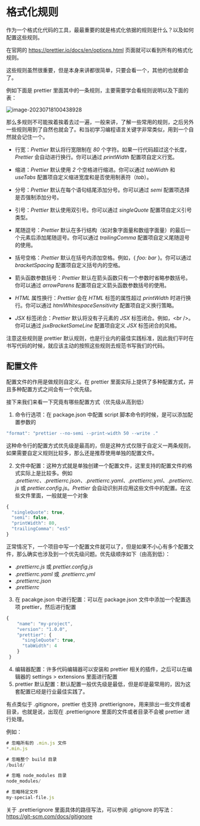 # 格式化规则

作为一个格式化代码的工具，最最重要的就是格式化依据的规则是什么？以及如何配置这些规则。

在官网的 https://prettier.io/docs/en/options.html 页面就可以看到所有的格式化规则。

这些规则虽然很重要，但是本身来讲都很简单，只要会看一个，其他的也就都会了。

例如下面是 prettier 里面其中的一条规则，主要需要学会看规则说明以及下面的表：

![image-20230718100438928](https://resource.duyiedu.com/xiejie/2023-07-18-020439.png)

那么多规则不可能挨着挨着去过一遍，一般来讲，了解一些常用的规则，之后另外一些规则用到了自然也就会了。和当初学习编程语言关键字非常类似，用到一个自然就会记住一个。

- 行宽：*Prettier* 默认将行宽限制在 *80* 个字符。如果一行代码超过这个长度，*Prettier* 会自动进行换行。你可以通过 *printWidth* 配置项自定义行宽。

- 缩进：*Prettier* 默认使用 *2* 个空格进行缩进。你可以通过 *tabWidth* 和 *useTabs* 配置项自定义缩进宽度和是否使用制表符（*tab*）。

- 分号：*Prettier* 默认在每个语句结尾添加分号。你可以通过 *semi* 配置项选择是否强制添加分号。

- 引号：*Prettier* 默认使用双引号。你可以通过 *singleQuote* 配置项自定义引号类型。

- 尾随逗号：*Prettier* 默认在多行结构（如对象字面量和数组字面量）的最后一个元素后添加尾随逗号。你可以通过 *trailingComma* 配置项自定义尾随逗号的使用。

- 括号空格：*Prettier* 默认在括号内添加空格。例如，{ *foo: bar* }。你可以通过 *bracketSpacing* 配置项自定义括号内的空格。

- 箭头函数参数括号：*Prettier* 默认在箭头函数只有一个参数时省略参数括号。你可以通过 *arrowParens* 配置项自定义箭头函数参数括号的使用。

- *HTML* 属性换行：*Prettier* 会在 *HTML* 标签的属性超过 *printWidth* 时进行换行。你可以通过 *htmlWhitespaceSensitivity* 配置项自定义换行策略。

- *JSX* 标签闭合：*Prettier* 默认将没有子元素的 *JSX* 标签闭合。例如，\<*br* />。你可以通过 *jsxBracketSameLine* 配置项自定义 *JSX* 标签闭合的风格。

注意这些规则是 prettier 默认规则，也是行业内的最佳实践标准，因此我们平时在书写代码的时候，就应该主动的按照这些规则去规范书写我们的代码。



## 配置文件

配置文件的作用是做规则自定义。在 prettier 里面实际上提供了多种配置方式，并且多种配置方式之间会有一个优先级。

接下来我们来看一下究竟有哪些配置方式（优先级从高到低）

1. 命令行选项：在 package.json 中配置 script 脚本命令的时候，是可以添加配置参数的

```js
"format": "prettier --no-semi --print-width 50 --write ."
```

这种命令行的配置方式优先级是最高的，但是这种方式仅限于自定义一两条规则，如果需要自定义规则比较多，那么还是推荐使用单独的配置文件。



2. 文件中配置：这种方式就是单独创建一个配置文件，这里支持的配置文件的格式实际上是比较多。例如 *.prettierrc、.prettierrc.json、.prettierrc.yaml、.prettierrc.yml、.prettierrc.js* 或 *prettier.config.js*。*Prettier* 会自动识别并应用这些文件中的配置。在这些文件里面，一般就是一个对象

```js
{
  "singleQuote": true,
  "semi": false,
  "printWidth": 80,
  "trailingComma": "es5"
}
```

正常情况下，一个项目中写一个配置文件就可以了，但是如果不小心有多个配置文件，那么确实也涉及到一个优先级问题。优先级顺序如下（由高到低）：

- .*prettierrc.js* 或 *prettier.config.js*
- .*prettierrc.yaml* 或 .*prettierrc.yml*
- .*prettierrc.json*
- .*prettierrc*



3. 在 pacakge.json 中进行配置：可以在 package.json 文件中添加一个配置选项 prettier，然后进行配置

```js
{
    "name": "my-project",
    "version": "1.0.0",
    "prettier": {
      "singleQuote": true,
      "tabWidth": 4
    }
 }
```



4. 编辑器配置：许多代码编辑器可以安装和 prettier 相关的插件，之后可以在编辑器的 settings > extensions 里面进行配置
5. prettier 默认配置：默认配置一般优先级是最低，但是却是最常用的，因为这套配置已经是行业最佳实践了。



有点类似于 .gitignore，prettier 也支持 .prettierignore，用来排出一些文件或者目录，也就是说，出现在 .prettierignore 里面的文件或者目录不会被 prettier 进行处理。

例如：

```js
# 忽略所有的 .min.js 文件
*.min.js

# 忽略整个 build 目录
/build/

# 忽略 node_modules 目录
node_modules/

# 忽略特定文件
my-special-file.js
```

关于 .prettierignore 里面具体的路径写法，可以参阅 .gitignore 的写法：https://git-scm.com/docs/gitignore
